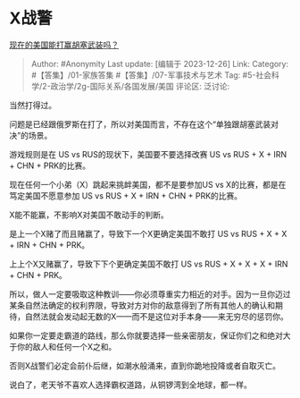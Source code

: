 # X战警
[现在的美国能打赢胡塞武装吗？](https://www.zhihu.com/question/635495212/answer/3338998409)

> Author: #Anonymity
> Last update: [编辑于 2023-12-26]
> Link:
> Category: #【答集】/01-家族答集 #【答集】/07-军事技术与艺术 
> Tag: #5-社会科学/2-政治学/2g-国际关系/各国发展/美国
> 评论区:
> 泛讨论:

当然打得过。

问题是已经跟俄罗斯在打了，所以对美国而言，不存在这个“单独跟胡塞武装对决”的场景。

游戏规则是在 US vs RUS的现状下，美国要不要选择改赛 US vs RUS + X + IRN + CHN + PRK的比赛。

现在任何一个小弟（X）跳起来挑衅美国，都不是要参加US vs X的比赛，都是在笃定美国不愿意参加 US vs RUS + X + IRN + CHN + PRK的比赛。

X能不能赢，不影响X对美国不敢动手的判断。

是上一个X赌了而且赌赢了，导致下一个X更确定美国不敢打 US vs RUS + X + X + IRN + CHN + PRK。

上上个X又赌赢了，导致下下个更确定美国不敢打 US vs RUS + X + X + X + IRN + CHN + PRK。

所以，做人一定要吸取这种教训——你必须尊重实力相近的对手。因为一旦你迈过某条自然法确定的权利界限，导致对方对你的敌意得到了所有其他人的确认和期待，自然法就会发动起无数的X——而不是这位对手本身——来无穷尽的惩罚你。

如果你一定要走霸道的路线，那么你就要选择一些亲密朋友，保证你们之和绝对大于你的敌人和任何一个X之和。

否则X战警们必定会前仆后继，如潮水般涌来，直到你跪地投降或者自取灭亡。

说白了，老天爷不喜欢人选择霸权道路，从铜锣湾到全地球，都一样。
